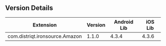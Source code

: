 ## Version Details

| Extension | Version | Android Lib | iOS Lib |
| --- | --- | --- | --- |
| com.distriqt.ironsource.Amazon | 1.1.0 | 4.3.4 | 4.3.6 |
